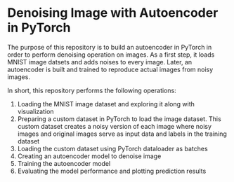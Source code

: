 # Denoising Image with Autoencoder in PyTorch

The purpose of this repository is to build an autoencoder in PyTorch in order to perform denoising operation on images. As a first step, it loads MNIST image datsets and adds noises to every image. Later, an autoencoder is built and trained to reproduce actual images from noisy images.

In short, this repository performs the following operations:
1. Loading the MNIST image dataset and exploring it along with visualization
2. Preparing a custom dataset in PyTorch to load the image dataset. This custom dataset creates a noisy version of each image where noisy images and original images serve as input data and labels in the training dataset
3. Loading the custom dataset using PyTorch dataloader as batches
4. Creating an autoencoder model to denoise image
5. Training the autoencoder model
6. Evaluating the model performance and plotting prediction results

